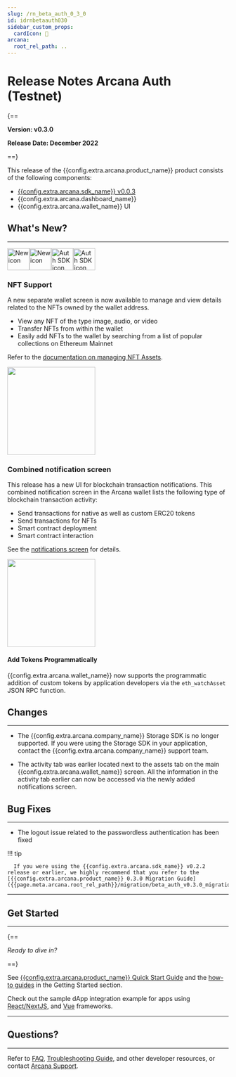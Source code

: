 ```yaml
---
slug: /rn_beta_auth_0_3_0
id: idrnbetaauth030
sidebar_custom_props:
  cardIcon: 🏁
arcana:
  root_rel_path: ..
---
```


# Release Notes Arcana Auth (Testnet)

{==

**Version: v0.3.0**

**Release Date: December 2022**

==}

This release of the {{config.extra.arcana.product_name}} product consists of the following components:

* [{{config.extra.arcana.sdk_name}} v0.0.3](https://www.npmjs.com/package/@arcana/auth/v/0.3.0)
* {{config.extra.arcana.dashboard_name}}
* {{config.extra.arcana.wallet_name}} UI

## What's New?

---

<img src="/img/icon_new_light.png#only-light" alt="New icon" width="50" /><img src="/img/icon_new_dark.png#only-dark" alt="New icon" width="50" /><img src="/img/icons/i_an_authsdk_light.png#only-light" alt="Auth SDK icon" width="50"/><img src="/img/icons/i_an_authsdk_dark.png#only-dark" alt="Auth SDK icon" width="50" />

### NFT Support

A new separate wallet screen is now available to manage and view details related to the NFTs owned by the wallet address.

  - View any NFT of the type image, audio, or video
  - Transfer NFTs from within the wallet
  - Easily add NFTs to the wallet by searching from a list of popular collections on Ethereum Mainnet
  
Refer to the [documentation on managing NFT Assets]({{page.meta.arcana.root_rel_path}}/howto/wallet_manage_nft.md).

<img src="/img/an_wallet_nft_asset_thumbnail.png" width="200"/>

### Combined notification screen

This release has a new UI for blockchain transaction notifications. This combined notification screen in the Arcana wallet lists the following type of blockchain transaction activity:

  - Send transactions for native as well as custom ERC20 tokens
  - Send transactions for NFTs
  - Smart contract deployment
  - Smart contract interaction

See the [notifications screen]({{page.meta.arcana.root_rel_path}}/howto/wallet_ui.md#wallet-notifications) for details.

<img src="/img/an_wallet_combined_notify.png" width="200"/>

#### Add Tokens Programmatically

{{config.extra.arcana.wallet_name}} now supports the programmatic addition of custom tokens by application developers via the `eth_watchAsset` JSON RPC function.

## Changes

---

  - The {{config.extra.arcana.company_name}} Storage SDK is no longer supported. If you were using the Storage SDK in your application, contact the {{config.extra.arcana.company_name}} support team. 

  - The activity tab was earlier located next to the assets tab on the main {{config.extra.arcana.wallet_name}} screen. All the information in the activity tab earlier can now be accessed via the newly added notifications screen.

## Bug Fixes

---

  - The logout issue related to the passwordless authentication has been fixed

!!! tip

      If you were using the {{config.extra.arcana.sdk_name}} v0.2.2 release or earlier, we highly recommend that you refer to the [{{config.extra.arcana.product_name}} 0.3.0 Migration Guide]({{page.meta.arcana.root_rel_path}}/migration/beta_auth_v0.3.0_migration.md).

---

## Get Started

---

{==

*Ready to dive in?* 

==}

See [{{config.extra.arcana.product_name}} Quick Start Guide]({{page.meta.arcana.root_rel_path}}/walletsdk/wallet_qs.md) and the [how-to guides]({{page.meta.arcana.root_rel_path}}/howto/index.md) in the Getting Started section. 

Check out the sample dApp integration example for apps using [React/NextJS]({{page.meta.arcana.root_rel_path}}/howto/integrate_auth/integrate_wallet_react.md), and [Vue](https://github.com/arcana-network/basic-storage-wallet-integration) frameworks.

---

## Questions? 

---

Refer to [FAQ]({{page.meta.arcana.root_rel_path}}/faq/faq_gen.md), [Troubleshooting Guide]({{page.meta.arcana.root_rel_path}}/troubleshooting.md), and other developer resources, or contact [Arcana Support]({{page.meta.arcana.root_rel_path}}/support.md).
